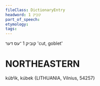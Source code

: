 ```yaml
---
fileClass: DictionaryEntry
headword: קוביק 1
part_of_speech: 
etymology: 
tags: 
---
```

קוביק 1
־עס
דער
'cut, goblet'

NORTHEASTERN
==============

kúbʲik, kúbek {LITHUANIA, Vilnius, 54257}
